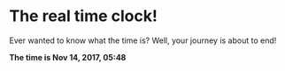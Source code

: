 # The real time clock!

Ever wanted to know what the time is? Well, your journey is about to end!

**The time is Nov 14, 2017, 05:48**